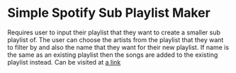 # Simple Spotify Sub Playlist Maker
Requires user to input their playlist that they want to create a smaller sub playlist of. 
The user can choose the artists from the playlist that they want to filter by and also the name that they want for their new playlist. 
If name is the same as an existing playlist then the songs are added to the existing playlist instead.
Can be visited at [a link](https://veepm.github.io/SpotifySubPlaylistMaker/)
